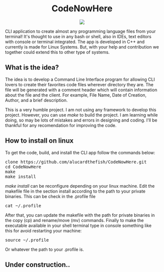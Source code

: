 <h1 align="center"> CodeNowHere </h1>

<p align="center">
    <img src="https://images2.imgbox.com/03/0a/D5blA5f4_o.jpg" />
</p>

CLI application to create almost any programming language files from your terminal! It's thought to use in any bash or shell, also in IDEs, text editors with console or terminal integrated. The app is developed in C++ and currently is made for Linux Systems. But, with your help and contribution we together could extend this to other type of systems.

## What is the idea?
The idea is to develop a Command Line Interface program for allowing CLI lovers to create their favorites code files wherever directory they are. The file will be generated with a comment header which will contain information about the file and the client. For example, File Name, Date of Creation, Author, and a brief description.

This is a very humble project. I am not using any framework to develop this project. However, you can use *make* to build the project. I am learning while doing, so may be lots of mistakes and errors in designing and coding. I'll be thankful for any recomendation for improving the code.

## How to install on linux
To get the code, build, and install the CLI app follow the commands below:

<pre>
clone https://github.com/alucardthefish/CodeNowHere.git
cd CodeNowHere
make
make install
</pre>

*make install* can be reconfigure depending on your linux machine. Edit the makefile file in the section install according to the path to your private binaries. This can be check in the .profile file

<pre>
cat ~/.profile
</pre>

After that, you can update the makefile with the path for private binaries in the copy (cp) and rename/move (mv) commands. Finally to make the executable available in your shell terminal type in console something like this for avoid restarting your machine:

<pre>
source ~/.profile
</pre>

Or whatever the path to your .profile is.

## Under construction..
